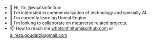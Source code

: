 - 👋 Hi, I’m @whatsinfinitum
- 👀 I’m interested in commercialization of technology and specially AI.
- 🌱 I’m currently learning Unreal Engine
- 💞️ I’m looking to collaborate on metaverse related projects.
- 📫 How to reach me whatsinfinitum@github.com or alireza.goudarzi@gmail.com

<!---
whatsinfinitum/whatsinfinitum is a ✨ special ✨ repository because its `README.md` (this file) appears on your GitHub profile.
You can click the Preview link to take a look at your changes.
--->
